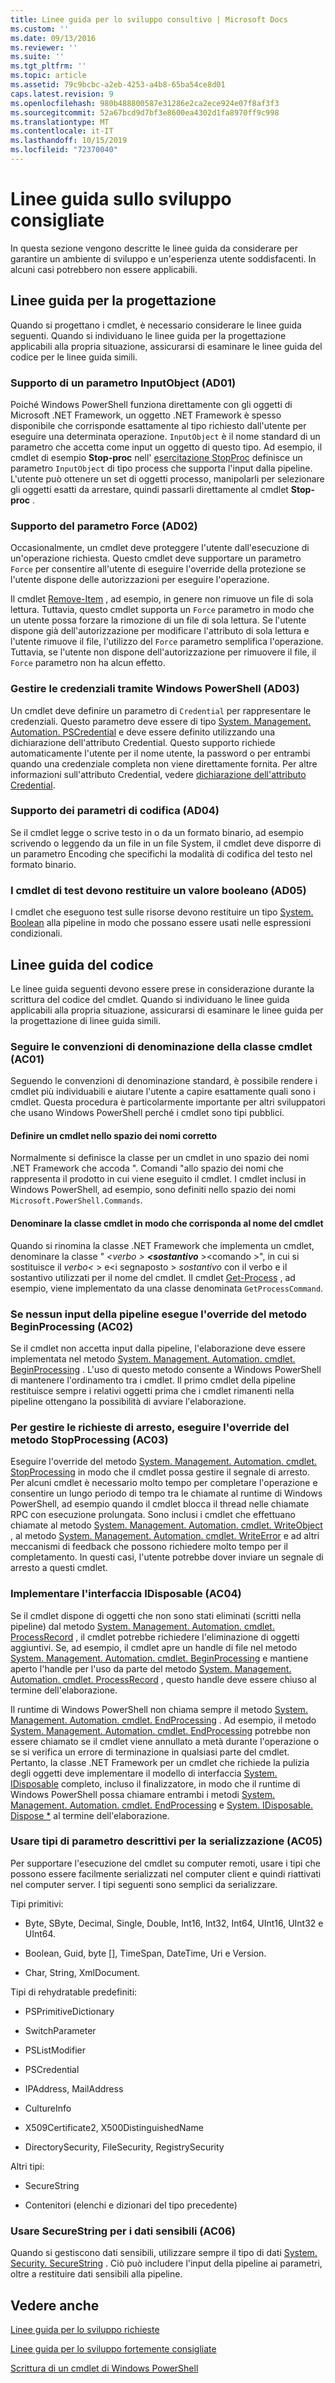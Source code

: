 ```yaml
---
title: Linee guida per lo sviluppo consultivo | Microsoft Docs
ms.custom: ''
ms.date: 09/13/2016
ms.reviewer: ''
ms.suite: ''
ms.tgt_pltfrm: ''
ms.topic: article
ms.assetid: 79c9bcbc-a2eb-4253-a4b8-65ba54ce8d01
caps.latest.revision: 9
ms.openlocfilehash: 980b488800587e31286e2ca2ece924e07f8af3f3
ms.sourcegitcommit: 52a67bcd9d7bf3e8600ea4302d1fa8970ff9c998
ms.translationtype: MT
ms.contentlocale: it-IT
ms.lasthandoff: 10/15/2019
ms.locfileid: "72370040"
---
```

# <a name="advisory-development-guidelines"></a>Linee guida sullo sviluppo consigliate

In questa sezione vengono descritte le linee guida da considerare per garantire un ambiente di sviluppo e un'esperienza utente soddisfacenti. In alcuni casi potrebbero non essere applicabili.

## <a name="design-guidelines"></a>Linee guida per la progettazione

Quando si progettano i cmdlet, è necessario considerare le linee guida seguenti. Quando si individuano le linee guida per la progettazione applicabili alla propria situazione, assicurarsi di esaminare le linee guida del codice per le linee guida simili.

### <a name="support-an-inputobject-parameter-ad01"></a>Supporto di un parametro InputObject (AD01)

Poiché Windows PowerShell funziona direttamente con gli oggetti di Microsoft .NET Framework, un oggetto .NET Framework è spesso disponibile che corrisponde esattamente al tipo richiesto dall'utente per eseguire una determinata operazione. `InputObject` è il nome standard di un parametro che accetta come input un oggetto di questo tipo. Ad esempio, il cmdlet di esempio **Stop-proc** nell' [esercitazione StopProc](./stopproc-tutorial.md) definisce un parametro `InputObject` di tipo process che supporta l'input dalla pipeline. L'utente può ottenere un set di oggetti processo, manipolarli per selezionare gli oggetti esatti da arrestare, quindi passarli direttamente al cmdlet **Stop-proc** .

### <a name="support-the-force-parameter-ad02"></a>Supporto del parametro Force (AD02)

Occasionalmente, un cmdlet deve proteggere l'utente dall'esecuzione di un'operazione richiesta. Questo cmdlet deve supportare un parametro `Force` per consentire all'utente di eseguire l'override della protezione se l'utente dispone delle autorizzazioni per eseguire l'operazione.

Il cmdlet [Remove-Item](/powershell/module/microsoft.powershell.management/remove-item) , ad esempio, in genere non rimuove un file di sola lettura. Tuttavia, questo cmdlet supporta un `Force` parametro in modo che un utente possa forzare la rimozione di un file di sola lettura. Se l'utente dispone già dell'autorizzazione per modificare l'attributo di sola lettura e l'utente rimuove il file, l'utilizzo del `Force` parametro semplifica l'operazione. Tuttavia, se l'utente non dispone dell'autorizzazione per rimuovere il file, il `Force` parametro non ha alcun effetto.

### <a name="handle-credentials-through-windows-powershell-ad03"></a>Gestire le credenziali tramite Windows PowerShell (AD03)

Un cmdlet deve definire un parametro di `Credential` per rappresentare le credenziali. Questo parametro deve essere di tipo [System. Management. Automation. PSCredential](/dotnet/api/System.Management.Automation.PSCredential) e deve essere definito utilizzando una dichiarazione dell'attributo Credential. Questo supporto richiede automaticamente l'utente per il nome utente, la password o per entrambi quando una credenziale completa non viene direttamente fornita. Per altre informazioni sull'attributo Credential, vedere [dichiarazione dell'attributo Credential](./credential-attribute-declaration.md).

### <a name="support-encoding-parameters-ad04"></a>Supporto dei parametri di codifica (AD04)

Se il cmdlet legge o scrive testo in o da un formato binario, ad esempio scrivendo o leggendo da un file in un file System, il cmdlet deve disporre di un parametro Encoding che specifichi la modalità di codifica del testo nel formato binario.

### <a name="test-cmdlets-should-return-a-boolean-ad05"></a>I cmdlet di test devono restituire un valore booleano (AD05)

I cmdlet che eseguono test sulle risorse devono restituire un tipo [System. Boolean](/dotnet/api/System.Boolean) alla pipeline in modo che possano essere usati nelle espressioni condizionali.

## <a name="code-guidelines"></a>Linee guida del codice

Le linee guida seguenti devono essere prese in considerazione durante la scrittura del codice del cmdlet. Quando si individuano le linee guida applicabili alla propria situazione, assicurarsi di esaminare le linee guida per la progettazione di linee guida simili.

### <a name="follow-cmdlet-class-naming-conventions-ac01"></a>Seguire le convenzioni di denominazione della classe cmdlet (AC01)

Seguendo le convenzioni di denominazione standard, è possibile rendere i cmdlet più individuabili e aiutare l'utente a capire esattamente quali sono i cmdlet. Questa procedura è particolarmente importante per altri sviluppatori che usano Windows PowerShell perché i cmdlet sono tipi pubblici.

#### <a name="define-a-cmdlet-in-the-correct-namespace"></a>Definire un cmdlet nello spazio dei nomi corretto

Normalmente si definisce la classe per un cmdlet in uno spazio dei nomi .NET Framework che accoda ". Comandi "allo spazio dei nomi che rappresenta il prodotto in cui viene eseguito il cmdlet. I cmdlet inclusi in Windows PowerShell, ad esempio, sono definiti nello spazio dei nomi `Microsoft.PowerShell.Commands`.

#### <a name="name-the-cmdlet-class-to-match-the-cmdlet-name"></a>Denominare la classe cmdlet in modo che corrisponda al nome del cmdlet

Quando si rinomina la classe .NET Framework che implementa un cmdlet, denominare la classe " *\<verbo > **\<sostantivo*** >\<comando >", in cui si sostituisce il *verbo\<* > e\<i segnaposto > *sostantivo* con il verbo e il sostantivo utilizzati per il nome del cmdlet. Il cmdlet [Get-Process](/powershell/module/Microsoft.PowerShell.Management/Get-Process) , ad esempio, viene implementato da una classe denominata `GetProcessCommand`.

### <a name="if-no-pipeline-input-override-the-beginprocessing-method-ac02"></a>Se nessun input della pipeline esegue l'override del metodo BeginProcessing (AC02)

Se il cmdlet non accetta input dalla pipeline, l'elaborazione deve essere implementata nel metodo [System. Management. Automation. cmdlet. BeginProcessing](/dotnet/api/System.Management.Automation.Cmdlet.BeginProcessing) . L'uso di questo metodo consente a Windows PowerShell di mantenere l'ordinamento tra i cmdlet. Il primo cmdlet della pipeline restituisce sempre i relativi oggetti prima che i cmdlet rimanenti nella pipeline ottengano la possibilità di avviare l'elaborazione.

### <a name="to-handle-stop-requests-override-the-stopprocessing-method-ac03"></a>Per gestire le richieste di arresto, eseguire l'override del metodo StopProcessing (AC03)

Eseguire l'override del metodo [System. Management. Automation. cmdlet. StopProcessing](/dotnet/api/System.Management.Automation.Cmdlet.StopProcessing) in modo che il cmdlet possa gestire il segnale di arresto. Per alcuni cmdlet è necessario molto tempo per completare l'operazione e consentire un lungo periodo di tempo tra le chiamate al runtime di Windows PowerShell, ad esempio quando il cmdlet blocca il thread nelle chiamate RPC con esecuzione prolungata. Sono inclusi i cmdlet che effettuano chiamate al metodo [System. Management. Automation. cmdlet. WriteObject](/dotnet/api/System.Management.Automation.Cmdlet.WriteObject) , al metodo [System. Management. Automation. cmdlet. WriteError](/dotnet/api/System.Management.Automation.Cmdlet.WriteError) e ad altri meccanismi di feedback che possono richiedere molto tempo per il completamento. In questi casi, l'utente potrebbe dover inviare un segnale di arresto a questi cmdlet.

### <a name="implement-the-idisposable-interface-ac04"></a>Implementare l'interfaccia IDisposable (AC04)

Se il cmdlet dispone di oggetti che non sono stati eliminati (scritti nella pipeline) dal metodo [System. Management. Automation. cmdlet. ProcessRecord](/dotnet/api/System.Management.Automation.Cmdlet.ProcessRecord) , il cmdlet potrebbe richiedere l'eliminazione di oggetti aggiuntivi. Se, ad esempio, il cmdlet apre un handle di file nel metodo [System. Management. Automation. cmdlet. BeginProcessing](/dotnet/api/System.Management.Automation.Cmdlet.BeginProcessing) e mantiene aperto l'handle per l'uso da parte del metodo [System. Management. Automation. cmdlet. ProcessRecord](/dotnet/api/System.Management.Automation.Cmdlet.ProcessRecord) , questo handle deve essere chiuso al termine dell'elaborazione.

Il runtime di Windows PowerShell non chiama sempre il metodo [System. Management. Automation. cmdlet. EndProcessing](/dotnet/api/System.Management.Automation.Cmdlet.EndProcessing) . Ad esempio, il metodo [System. Management. Automation. cmdlet. EndProcessing](/dotnet/api/System.Management.Automation.Cmdlet.EndProcessing) potrebbe non essere chiamato se il cmdlet viene annullato a metà durante l'operazione o se si verifica un errore di terminazione in qualsiasi parte del cmdlet. Pertanto, la classe .NET Framework per un cmdlet che richiede la pulizia degli oggetti deve implementare il modello di interfaccia [System. IDisposable](/dotnet/api/System.IDisposable) completo, incluso il finalizzatore, in modo che il runtime di Windows PowerShell possa chiamare entrambi i metodi [System. Management. Automation. cmdlet. EndProcessing](/dotnet/api/System.Management.Automation.Cmdlet.EndProcessing) e [System. IDisposable. Dispose *](/dotnet/api/System.IDisposable.Dispose) al termine dell'elaborazione.

### <a name="use-serialization-friendly-parameter-types-ac05"></a>Usare tipi di parametro descrittivi per la serializzazione (AC05)

Per supportare l'esecuzione del cmdlet su computer remoti, usare i tipi che possono essere facilmente serializzati nel computer client e quindi riattivati nel computer server. I tipi seguenti sono semplici da serializzare.

Tipi primitivi:

- Byte, SByte, Decimal, Single, Double, Int16, Int32, Int64, UInt16, UInt32 e UInt64.

- Boolean, Guid, byte [], TimeSpan, DateTime, Uri e Version.

- Char, String, XmlDocument.

Tipi di rehydratable predefiniti:

- PSPrimitiveDictionary

- SwitchParameter

- PSListModifier

- PSCredential

- IPAddress, MailAddress

- CultureInfo

- X509Certificate2, X500DistinguishedName

- DirectorySecurity, FileSecurity, RegistrySecurity

Altri tipi:

- SecureString

- Contenitori (elenchi e dizionari del tipo precedente)

### <a name="use-securestring-for-sensitive-data-ac06"></a>Usare SecureString per i dati sensibili (AC06)

Quando si gestiscono dati sensibili, utilizzare sempre il tipo di dati [System. Security. SecureString](/dotnet/api/System.Security.SecureString) . Ciò può includere l'input della pipeline ai parametri, oltre a restituire dati sensibili alla pipeline.

## <a name="see-also"></a>Vedere anche

[Linee guida per lo sviluppo richieste](./required-development-guidelines.md)

[Linee guida per lo sviluppo fortemente consigliate](./strongly-encouraged-development-guidelines.md)

[Scrittura di un cmdlet di Windows PowerShell](./writing-a-windows-powershell-cmdlet.md)
